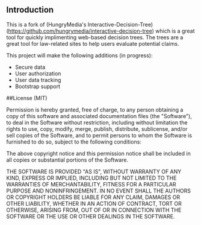 ## Introduction

This is a fork of (HungryMedia's Interactive-Decision-Tree) (https://github.com/hungrymedia/interactive-decision-tree)
which is a great tool for quickly implimenting web-based decision trees.  The trees are a great tool for law-related sites to
help users evaluate potential claims.

This project will make the following additions (in progress):

* Secure data
* User authorization
* User data tracking
* Bootstrap support 

##License (MIT)

Permission is hereby granted, free of charge, to any person obtaining a copy of this software and associated documentation files (the "Software"), to deal in the Software without restriction, including without limitation the rights to use, copy, modify, merge, publish, distribute, sublicense, and/or sell copies of the Software, and to permit persons to whom the Software is furnished to do so, subject to the following conditions:

The above copyright notice and this permission notice shall be included in all copies or substantial portions of the Software.

THE SOFTWARE IS PROVIDED "AS IS", WITHOUT WARRANTY OF ANY KIND, EXPRESS OR IMPLIED, INCLUDING BUT NOT LIMITED TO THE WARRANTIES OF MERCHANTABILITY, FITNESS FOR A PARTICULAR PURPOSE AND NONINFRINGEMENT. IN NO EVENT SHALL THE AUTHORS OR COPYRIGHT HOLDERS BE LIABLE FOR ANY CLAIM, DAMAGES OR OTHER LIABILITY, WHETHER IN AN ACTION OF CONTRACT, TORT OR OTHERWISE, ARISING FROM, OUT OF OR IN CONNECTION WITH THE SOFTWARE OR THE USE OR OTHER DEALINGS IN THE SOFTWARE.
